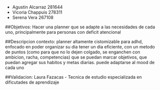 - Agustin Alcarraz 281644
- Vicoria Chappuis 278311
- Serena Vera      267108

##Objetivos:
Hacer una planner que se adapte a las necesidades de cada uno, principalmente para personas con deficit atencional

##Descripcion contexto:
planner altamente cistomizable para adhd, enfocado en poder organizar su dia  tener un dia eficiente, con un metodo de puntos (como para que no lo dejen colgado, se enganchen con ambicion, racha, competencias) que se puedan marcar objetivos, que puedan agregar sus habitos y metas diarias. puede adaptarse al mood de cada uno

##Validacion: 
  Laura Fazacas - Tecnica de estudio especializada en dificutades de aprendizaje
